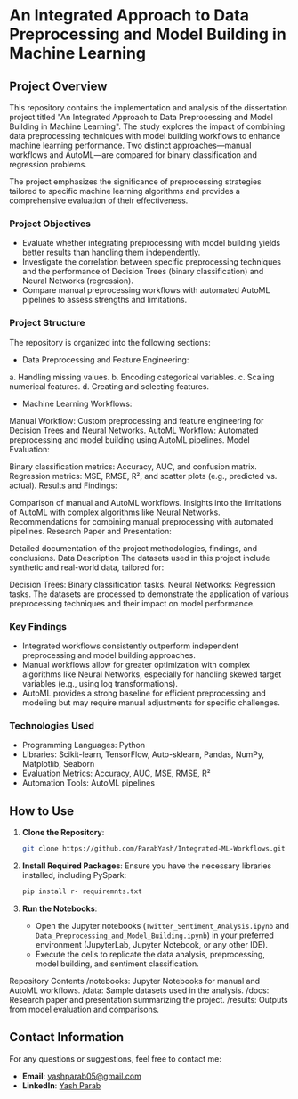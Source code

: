 # An Integrated Approach to Data Preprocessing and Model Building in Machine Learning
## Project Overview
This repository contains the implementation and analysis of the dissertation project titled "An Integrated Approach to Data Preprocessing and Model Building in Machine Learning". The study explores the impact of combining data preprocessing techniques with model building workflows to enhance machine learning performance. Two distinct approaches—manual workflows and AutoML—are compared for binary classification and regression problems.

The project emphasizes the significance of preprocessing strategies tailored to specific machine learning algorithms and provides a comprehensive evaluation of their effectiveness.

### Project Objectives
- Evaluate whether integrating preprocessing with model building yields better results than handling them independently.
- Investigate the correlation between specific preprocessing techniques and the performance of Decision Trees (binary classification) and Neural Networks (regression).
- Compare manual preprocessing workflows with automated AutoML pipelines to assess strengths and limitations.

### Project Structure
The repository is organized into the following sections:

- Data Preprocessing and Feature Engineering:

a. Handling missing values.
b. Encoding categorical variables.
c. Scaling numerical features.
d. Creating and selecting features.

- Machine Learning Workflows:

Manual Workflow: Custom preprocessing and feature engineering for Decision Trees and Neural Networks.
AutoML Workflow: Automated preprocessing and model building using AutoML pipelines.
Model Evaluation:

Binary classification metrics: Accuracy, AUC, and confusion matrix.
Regression metrics: MSE, RMSE, R², and scatter plots (e.g., predicted vs. actual).
Results and Findings:

Comparison of manual and AutoML workflows.
Insights into the limitations of AutoML with complex algorithms like Neural Networks.
Recommendations for combining manual preprocessing with automated pipelines.
Research Paper and Presentation:

Detailed documentation of the project methodologies, findings, and conclusions.
Data Description
The datasets used in this project include synthetic and real-world data, tailored for:

Decision Trees: Binary classification tasks.
Neural Networks: Regression tasks.
The datasets are processed to demonstrate the application of various preprocessing techniques and their impact on model performance.

### Key Findings
- Integrated workflows consistently outperform independent preprocessing and model building approaches.
- Manual workflows allow for greater optimization with complex algorithms like Neural Networks, especially for handling skewed target variables (e.g., using log transformations).
- AutoML provides a strong baseline for efficient preprocessing and modeling but may require manual adjustments for specific challenges.

### Technologies Used
- Programming Languages: Python
- Libraries: Scikit-learn, TensorFlow, Auto-sklearn, Pandas, NumPy, Matplotlib, Seaborn
- Evaluation Metrics: Accuracy, AUC, MSE, RMSE, R²
- Automation Tools: AutoML pipelines

## How to Use

1. **Clone the Repository**:
   ```bash
   git clone https://github.com/ParabYash/Integrated-ML-Workflows.git
   ```

2. **Install Required Packages**:
   Ensure you have the necessary libraries installed, including PySpark:
   ```bash
   pip install r- requiremnts.txt
   ```

3. **Run the Notebooks**:
   - Open the Jupyter notebooks (`Twitter_Sentiment_Analysis.ipynb` and `Data_Preprocessing_and_Model_Building.ipynb`) in your preferred environment (JupyterLab, Jupyter Notebook, or any other IDE).
   - Execute the cells to replicate the data analysis, preprocessing, model building, and sentiment classification.

Repository Contents
/notebooks: Jupyter Notebooks for manual and AutoML workflows.
/data: Sample datasets used in the analysis.
/docs: Research paper and presentation summarizing the project.
/results: Outputs from model evaluation and comparisons.


## Contact Information

For any questions or suggestions, feel free to contact me:

- **Email**: yashparab05@gmail.com
- **LinkedIn**: [Yash Parab](https://linkedin.com/in/yash-parab-9a5a6a209)
